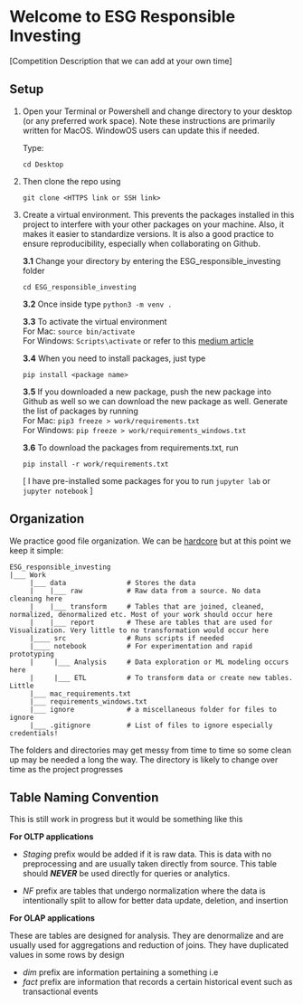 # Welcome to ESG Responsible Investing

[Competition Description that we can add at your own time]

## Setup
1. Open your Terminal or Powershell and change directory to your desktop (or any preferred work space). Note these instructions are primarily written for MacOS. WindowOS users can update this if needed.

    Type:

    ```cd Desktop```

2. Then clone the repo using 

    ```git clone <HTTPS link or SSH link>```

3. Create a virtual environment. This prevents the packages installed in this project to interfere with your other packages on your machine. Also, it makes it easier to standardize versions. It is also a good practice to ensure reproducibility, especially when collaborating on Github. 

    **3.1** Change your directory by entering the ESG_responsible_investing folder
    
    ```cd ESG_responsible_investing```

    **3.2** Once inside type ```python3 -m venv .```

    **3.3** To activate the virtual environment <br>
    For Mac: ```source bin/activate```<br>
    For Windows: ```Scripts\activate``` or refer to this [medium article](https://towardsdatascience.com/getting-started-with-python-virtual-environments-252a6bd2240)

    **3.4** When you need to install packages, just type 
    
    ```pip install <package name>```

    **3.5** If you downloaded a new package, push the new package into Github as well so we can download the new package as well. Generate the list of packages by running <br>
    For Mac: ```pip3 freeze > work/requirements.txt```<br>
    For Windows: ```pip freeze > work/requirements_windows.txt``` 

    **3.6** To download the packages from requirements.txt, run 
    
    ```pip install -r work/requirements.txt```

    [ I have pre-installed some packages for you to run ```jupyter lab``` or ```jupyter notebook``` ]

## Organization

We practice good file organization. We can be [hardcore](https://www.kdnuggets.com/2018/07/cookiecutter-data-science-organize-data-project.html) but at this point we keep it simple:

```
ESG_responsible_investing
|___ Work
     |___ data               # Stores the data
     |    |___ raw           # Raw data from a source. No data cleaning here
     |    |___ transform     # Tables that are joined, cleaned, normalized, denormalized etc. Most of your work should occur here
     |    |___ report        # These are tables that are used for Visualization. Very little to no transformation would occur here
     |____ src               # Runs scripts if needed
     |____ notebook          # For experimentation and rapid prototyping
     |     |___ Analysis     # Data exploration or ML modeling occurs here
     |     |___ ETL          # To transform data or create new tables. Little
     |___ mac_requirements.txt
     |___ requirements_windows.txt
     |___ ignore             # a miscellaneous folder for files to ignore
     |___ .gitignore         # List of files to ignore especially credentials!
```
The folders and directories may get messy from time to time so some clean up may be needed a long the way. The directory is likely to change over time as the project progresses

## Table Naming Convention
This is still work in progress but it would be something like this

**For OLTP applications**
* *Staging* prefix would be added if it is raw data. This is data with no preprocessing and are usually taken directly from source. This table should ***NEVER*** be used directly for queries or analytics.

* *NF* prefix are tables that undergo normalization where the data is intentionally split to allow for better data update, deletion, and insertion

**For OLAP applications**

These are tables are designed for analysis. They are denormalize and are usually used for aggregations and reduction of joins. They have duplicated values in some rows by design

* *dim* prefix are information pertaining a something i.e 
* *fact* prefix are information that records a certain historical event such as transactional events